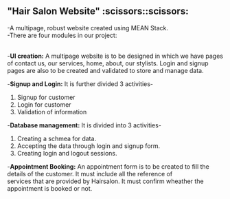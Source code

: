 
<h2>"Hair Salon Website" :scissors::scissors:</h2>
-A multipage, robust website created using MEAN Stack.<br>
-There are four modules in our project:<br><br>

-**UI creation:** A multipage website is to be designed in which we have pages of contact
us, our services, home, about, our stylists. Login and signup pages are also to be created
and validated to store and manage data.

-**Signup and Login:** It is further divided 3 activities-
1. Signup for customer
2. Login for customer
3. Validation of information

-**Database management:** It is divided into 3 activities-
1. Creating a schmea for data.
2. Accepting the data through login and signup form.
3. Creating login and logout sessions.

-**Appointment Booking:** An appointment form is to be created to fill the details of the customer. It must include all the reference of<br> 
      services that are provided by Hairsalon. It must confirm wheather the appointment is booked or not.
